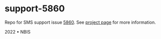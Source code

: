 # support-5860

Repo for SMS support issue [5860](https://projects.nbis.se/issues/5860). See [project page](https://NBISweden.github.io/support-5860) for more information.

2022 • NBIS
